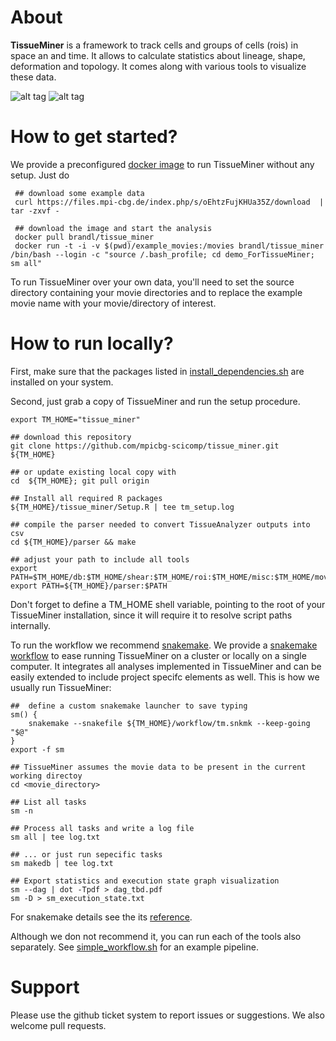 
About
=================

**TissueMiner** is a framework to track cells and groups of cells (rois) in space an and time. It allows to calculate statistics about lineage, shape, deformation and topology. It comes along with various tools to visualize these data. 


![alt tag](https://raw.githubusercontent.com/mpicbg-scicomp/tissue_miner/master/docs/readme_screenshots/stripes_0.jpg)
![alt tag](https://raw.githubusercontent.com/mpicbg-scicomp/tissue_miner/master/docs/readme_screenshots/veins_0.jpg)


How to get started?
================

We provide a preconfigured [docker image](https://registry.hub.docker.com/u/brandl/tissue_miner/) to run TissueMiner without any setup. Just do

     ## download some example data
     curl https://files.mpi-cbg.de/index.php/s/oEhtzFujKHUa35Z/download  | tar -zxvf -
     
     ## download the image and start the analysis
     docker pull brandl/tissue_miner
     docker run -t -i -v $(pwd)/example_movies:/movies brandl/tissue_miner /bin/bash --login -c "source /.bash_profile; cd demo_ForTissueMiner; sm all"
     
To run TissueMiner over your own data, you'll need to set the source directory containing your movie directories and to replace the example movie name with your movie/directory of interest.


How to run locally?
================

First, make sure that the packages listed in [install_dependencies.sh](misc/install_dependencies.sh) are installed on your system.

Second, just grab a copy of TissueMiner and run the setup procedure. 

    export TM_HOME="tissue_miner"

    ## download this repository
    git clone https://github.com/mpicbg-scicomp/tissue_miner.git ${TM_HOME}
        
    ## or update existing local copy with
    cd  ${TM_HOME}; git pull origin
    
    ## Install all required R packages
    ${TM_HOME}/tissue_miner/Setup.R | tee tm_setup.log
    
    ## compile the parser needed to convert TissueAnalyzer outputs into csv
    cd ${TM_HOME}/parser && make

    ## adjust your path to include all tools
    export PATH=$TM_HOME/db:$TM_HOME/shear:$TM_HOME/roi:$TM_HOME/misc:$TM_HOME/movies:$TM_HOME/shear_contributions:$TM_HOME/topology:$TM_HOME/triangles:$TM_HOME/lineage:$PATH
    export PATH=${TM_HOME}/parser:$PATH
    
Don't forget to define a TM_HOME shell variable, pointing to the root of your TissueMiner installation, since it will require it to resolve script paths internally.

To run the workflow we recommend [snakemake](https://bitbucket.org/johanneskoester/snakemake/wiki/Home). We provide a [snakemake workflow](workflow/tm.snkmk) to ease running TissueMiner on a cluster or locally on a single computer. It integrates all analyses implemented in TissueMiner and can be easily extended to include project specifc elements as well. This is how we usually run TissueMiner: 

    ##  define a custom snakemake launcher to save typing
    sm() {
        snakemake --snakefile ${TM_HOME}/workflow/tm.snkmk --keep-going "$@"
    }
    export -f sm
    
    ## TissueMiner assumes the movie data to be present in the current working directoy
    cd <movie_directory>
    
    ## List all tasks
    sm -n
    
    ## Process all tasks and write a log file
    sm all | tee log.txt
    
    ## ... or just run sepecific tasks
    sm makedb | tee log.txt
    
    ## Export statistics and execution state graph visualization
    sm --dag | dot -Tpdf > dag_tbd.pdf
    sm -D > sm_execution_state.txt
    
For snakemake details see the its [reference](https://bitbucket.org/johanneskoester/snakemake/wiki/Home).

Although we don not recommend it, you can run each of the tools also separately. See [simple_workflow.sh](workflow/simple_workflow.sh) for an example pipeline.

Support
=========

Please use the github ticket system to report issues or suggestions. We also welcome pull requests.